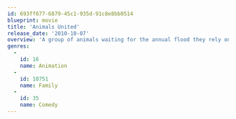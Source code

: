 ```yaml
---
id: 693ff677-6879-45c1-935d-91c8e8bb0514
blueprint: movie
title: 'Animals United'
release_date: '2010-10-07'
overview: 'A group of animals waiting for the annual flood they rely on for food and water discover that the humans, who have been destroying their habitats have built a dam for a leisure resort. The animals endeavour to save the delta and send a message to the humans not to interfere with nature.'
genres:
  -
    id: 16
    name: Animation
  -
    id: 10751
    name: Family
  -
    id: 35
    name: Comedy
---
```

